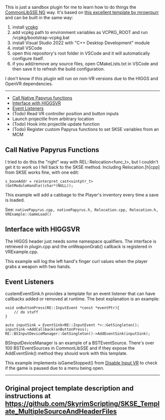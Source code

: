 This is just a sandbox plugin for me to learn how to do things the [CommonLibSSE NG](https://github.com/CharmedBaryon/CommonLibSSE-NG) way. It's based on [this excellent template by mrowrpurr](https://github.com/SkyrimScripting/SKSE_Template_MultipleSourceAndHeaderFiles) and can be built in the same way: 
1. install [vcpkg](https://github.com/microsoft/vcpkg)
2. add vcpkg path to environment variables as VCPKG_ROOT and run /vcpkg/bootstrap-vcpkg.bat
3. install Visual Studio 2022 with "C++ Desktop Development" module
4. install VSCode
5. open this repository's root folder in VSCode and it will automatically configure itself.
6. if you add/remove any source files, open CMakeLists.txt in VSCode and then save it to refresh the build configuration.

I don't know if this plugin will run on non-VR versions due to the HIGGS and OpenVR dependencies.

---
- [Call Native Papyrus functions](#call-native-papyrus-functions)
- [Interface with HIGGSVR](#interface-with-higgsvr)
- [Event Listeners](#Event-Listeners)
- (Todo) Read VR controller position and button inputs
- Launch projectile from arbitrary location
- (Todo) Hook into projectile update function
- (Todo) Register custom Papyrus functions to set SKSE variables from an MCM

 ## Call Native Papyrus Functions
 I tried to do this the "right" way with REL::Relocation<func_t>, but I couldn't get it to work so I fell back to the SKSE method. Including Relocation.[h|cpp] from SKSE works fine, with one edit:
 ```
 s_baseAddr = reinterpret_cast<uintptr_t>(GetModuleHandle((char*)NULL));
```
This example will add a cabbage to the Player's inventory every time a save is loaded.

See: `nativePapyrus.cpp, nativePapyrus.h, Relocation.cpp, Relocation.h, VRExample::GameLoad()`

## Interface with HIGGSVR
The HIGGS header just needs some namespace qualifiers. The interface is retrieved in plugin.cpp and the onWeaponGrab() callback is registered in VRExample.cpp.

This example will log the left hand's finger curl values when the player grabs a weapon with two hands.

## Event Listeners
custemEventSink.h provides a template for an event listener that can have callbacks added or removed at runtime. The best explanation is an example:

```
void onButtonPress(RE::InputEvent *const *eventPtr){
    // do stuff
}

auto inputSink = EventSink<RE::InputEvent *>::GetSingleton();
inputSink->AddCallback(onButtonPress);
RE::BSInputDeviceManager::GetSingleton()->AddEventSink(inputSink);
```

BSInputDeviceManager is an example of a BSTEventSource. There's over 100 BSTEventSources in CommonLibSSE and if they expose the AddEventSink() method they should work with this template.

This example implements isGameStopped() from [Disable Input VR](https://www.nexusmods.com/skyrimspecialedition/mods/27800) to check if the game is paused due to a menu being open.

---
## Original project template description and instructions at https://github.com/SkyrimScripting/SKSE_Template_MultipleSourceAndHeaderFiles
